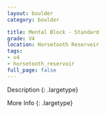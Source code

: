 ```yaml
---
layout: boulder
category: boulder

title: Mental Block - Standard
grade: V4
location: Horsetooth Reservoir
tags:
- v4
- horsetooth_reservoir
full_page: false
---
```



Description
{: .largetype}


More Info
{: .largetype}

